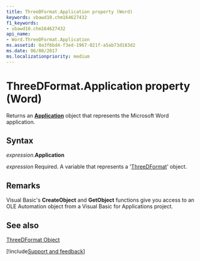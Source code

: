 ```yaml
---
title: ThreeDFormat.Application property (Word)
keywords: vbawd10.chm164627432
f1_keywords:
- vbawd10.chm164627432
api_name:
- Word.ThreeDFormat.Application
ms.assetid: 0a3f6bd4-f3ed-1967-021f-a5ab73d183d2
ms.date: 06/08/2017
ms.localizationpriority: medium
---
```



# ThreeDFormat.Application property (Word)

Returns an **[Application](Word.Application.md)** object that represents the Microsoft Word application.


## Syntax

_expression_.**Application**

_expression_ Required. A variable that represents a '[ThreeDFormat](Word.ThreeDFormat.md)' object.


## Remarks

Visual Basic's **CreateObject** and **GetObject** functions give you access to an OLE Automation object from a Visual Basic for Applications project.


## See also


[ThreeDFormat Object](Word.ThreeDFormat.md)

[!include[Support and feedback](~/includes/feedback-boilerplate.md)]